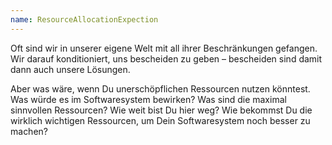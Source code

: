 ```yaml
---
name: ResourceAllocationExpection
---
```

Oft sind wir in unserer eigene Welt mit all ihrer Beschränkungen gefangen. Wir darauf konditioniert, uns bescheiden zu geben &ndash; bescheiden sind damit dann auch unsere Lösungen.

Aber was wäre, wenn Du unerschöpflichen Ressourcen nutzen könntest. Was würde es im Softwaresystem bewirken? Was sind die maximal sinnvollen Ressourcen? Wie weit bist Du hier weg? Wie bekommst Du die wirklich wichtigen Ressourcen, um Dein Softwaresystem noch besser zu machen?